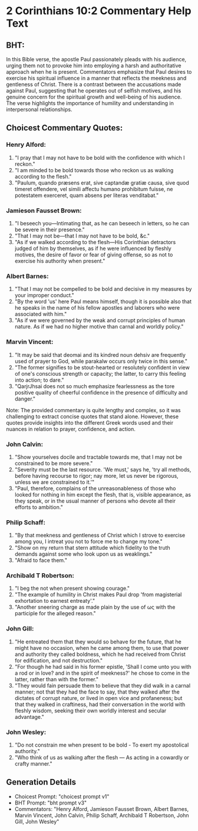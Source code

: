 # 2 Corinthians 10:2 Commentary Help Text

## BHT:
In this Bible verse, the apostle Paul passionately pleads with his audience, urging them not to provoke him into employing a harsh and authoritative approach when he is present. Commentators emphasize that Paul desires to exercise his spiritual influence in a manner that reflects the meekness and gentleness of Christ. There is a contrast between the accusations made against Paul, suggesting that he operates out of selfish motives, and his genuine concern for the spiritual growth and well-being of his audience. The verse highlights the importance of humility and understanding in interpersonal relationships.

## Choicest Commentary Quotes:
### Henry Alford:
1. "I pray that I may not have to be bold with the confidence with which I reckon." 
2. "I am minded to be bold towards those who reckon us as walking according to the flesh." 
3. "Paulum, quando præsens erat, sive captandæ gratiæ causa, sive quod timeret offendere, vel simili affectu humano prohibitum fuisse, ne potestatem exerceret, quam absens per literas venditabat."

### Jamieson Fausset Brown:
1. "I beseech you—Intimating that, as he can beseech in letters, so he can be severe in their presence."
2. "That I may not be—that I may not have to be bold, &c."
3. "As if we walked according to the flesh—His Corinthian detractors judged of him by themselves, as if he were influenced by fleshly motives, the desire of favor or fear of giving offense, so as not to exercise his authority when present."

### Albert Barnes:
1. "That I may not be compelled to be bold and decisive in my measures by your improper conduct."
2. "By the word 'us' here Paul means himself, though it is possible also that he speaks in the name of his fellow apostles and laborers who were associated with him."
3. "As if we were governed by the weak and corrupt principles of human nature. As if we had no higher motive than carnal and worldly policy."

### Marvin Vincent:
1. "It may be said that deomai and its kindred noun dehsiv are frequently used of prayer to God, while parakalw occurs only twice in this sense." 
2. "The former signifies to be stout-hearted or resolutely confident in view of one's conscious strength or capacity; the latter, to carry this feeling into action; to dare."
3. "QarjrJhsai does not so much emphasize fearlessness as the tore positive quality of cheerful confidence in the presence of difficulty and danger."

Note: The provided commentary is quite lengthy and complex, so it was challenging to extract concise quotes that stand alone. However, these quotes provide insights into the different Greek words used and their nuances in relation to prayer, confidence, and action.

### John Calvin:
1. "Show yourselves docile and tractable towards me, that I may not be constrained to be more severe."
2. "Severity must be the last resource. 'We must,' says he, 'try all methods, before having recourse to rigor; nay more, let us never be rigorous, unless we are constrained to it.'"
3. "Paul, therefore, complains of the unreasonableness of those who looked for nothing in him except the flesh, that is, visible appearance, as they speak, or in the usual manner of persons who devote all their efforts to ambition."

### Philip Schaff:
1. "By that meekness and gentleness of Christ which I strove to exercise among you, I intreat you not to force me to change my tone."
2. "Show on my return that stern attitude which fidelity to the truth demands against some who look upon us as weaklings."
3. "Afraid to face them."

### Archibald T Robertson:
1. "I beg the not when present showing courage."
2. "The example of humility in Christ makes Paul drop 'from magisterial exhortation to earnest entreaty'."
3. "Another sneering charge as made plain by the use of ως with the participle for the alleged reason."

### John Gill:
1. "He entreated them that they would so behave for the future, that he might have no occasion, when he came among them, to use that power and authority they called boldness, which he had received from Christ for edification, and not destruction."
2. "For though he had said in his former epistle, 'Shall I come unto you with a rod or in love? and in the spirit of meekness?' he chose to come in the latter, rather than with the former."
3. "They would fain persuade them to believe that they did walk in a carnal manner; not that they had the face to say, that they walked after the dictates of corrupt nature, or lived in open vice and profaneness; but that they walked in craftiness, had their conversation in the world with fleshly wisdom, seeking their own worldly interest and secular advantage."

### John Wesley:
1. "Do not constrain me when present to be bold - To exert my apostolical authority."
2. "Who think of us as walking after the flesh — As acting in a cowardly or crafty manner."


## Generation Details
- Choicest Prompt: "choicest prompt v1"
- BHT Prompt: "bht prompt v3"
- Commentators: "Henry Alford, Jamieson Fausset Brown, Albert Barnes, Marvin Vincent, John Calvin, Philip Schaff, Archibald T Robertson, John Gill, John Wesley"
